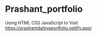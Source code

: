 # Prashant_portfolio
Using HTML CSS JavaScript 
to Visit https://prashantdahiyaportfolio.netlify.app/
